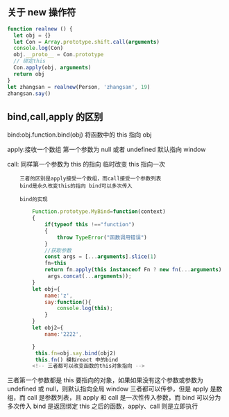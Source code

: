 ## 关于 new 操作符

```js
function realnew () {
  let obj = {}
  let Con = Array.prototype.shift.call(arguments)
  console.log(Con)
  obj.__proto__ = Con.prototype
  // 绑定this
  Con.apply(obj, arguments)
  return obj
}
let zhangsan = realnew(Person, 'zhangsan', 19)
zhangsan.say()
```

## bind,call,apply 的区别

bind:obj.function.bind(obj) 将函数中的 this 指向 obj

apply:接收一个数组 第一个参数为 null 或者 undefined 默认指向 window

call: 同样第一个参数为 this 的指向 临时改变 this 指向一次

        三者的区别是apply接受一个数组，而call接受一个参数列表
        bind是永久改变this的指向 bind可以多次传入

        bind的实现

```js
        Function.prototype.MyBind=function(context)
        {
            if(typeof this !=="function")
            {
                throw TypeError("函数调用错误")
            }
            //获取参数
            const args = [...arguments].slice(1)
            fn=this
            return fn.apply(this instanceof Fn ? new fn(...arguments) : context,
             args.concat(...arguments));
        }
        let obj={
            name:'z',
            say:function(){
                console.log(this);
            }
        }
        let obj2={
            name:'2222',

        }
         this.fn=obj.say.bind(obj2)
         this.fn() 模拟react 中的bind
        <!-- 三者都可以改变函数的this对象指向 -->
```
三者第一个参数都是 this 要指向的对象，如果如果没有这个参数或参数为 undefined 或 null，则默认指向全局 window
三者都可以传参，但是 apply 是数组，而 call 是参数列表，且 apply 和 call 是一次性传入参数，而 bind 可以分为多次传入
bind 是返回绑定 this 之后的函数，apply、call 则是立即执行

